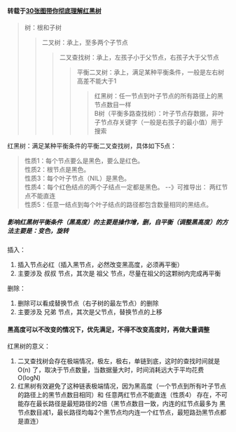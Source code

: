 #### 转载于[30张图带你彻底理解红黑树](https://www.jianshu.com/p/e136ec79235c)
>树：根和子树
>>二叉树：承上，至多两个子节点
>>>二叉查找树：承上，左孩子小于父节点，右孩子大于父节点
>>>>平衡二叉树：承上，满足某种平衡条件，一般是左右树高差不能大于1
>>>>>红黑树：任一节点到叶子节点的所有路径上的黑节点数目一样  
>>>>>B树（平衡多路查找树）：叶子节点存数据，非叶子节点存关键字（一般是右孩子的最小值）用于搜索

红黑树：满足某种平衡条件的平衡二叉查找树，具体如下5点：  
>性质1：每个节点要么是黑色，要么是红色。  
>性质2：根节点是黑色。  
>性质3：每个叶子节点（NIL）是黑色。  
>性质4：每个红色结点的两个子结点一定都是黑色。   --》可推导出： 两红节点不能直连  
>性质5：任意一结点到每个叶子结点的路径都包含数量相同的黑结点。  

##### 影响红黑树平衡条件（黑高度）的主要是操作增，删，自平衡（调整黑高度）的方法主要是：变色，旋转
插入：  
1. 插入节点必红（插入黑节点，必然改变黑高度，必须再平衡）  
2. 主要涉及 叔叔 节点，其次是 祖父 节点，尽量在祖父的这颗树内完成再平衡  

删除：  
1. 删除可以看成替换节点（右子树的最左节点）的删除
2. 主要涉及 兄弟 节点，其次是父节点，替换节点的上移

#### 黑高度可以不改变的情况下，优先满足，不得不改变高度时，再做大量调整
  
红黑树的意义：    
1. 二叉查找树会存在极端情况，极左，极右，单链到底，这时的查找时间就是 O(n) 了，取决于节点数量，当数据量大时，时间消耗远大于平均花费 O(logN)  
2. 红黑树有效避免了这种链表极端情况，因为黑高度（一个节点到所有叶子节点的路径上的黑节点数目相同）和 任意两红节点不能直连（性质4） 存在，不可能存在最长路径是最短路径的2倍（黑节点数目一致，内连的红节点最多为 黑节点数目减1，最长路径均每2个黑节点均内连一个红节点，最短路劲黑节点都是直连）  

